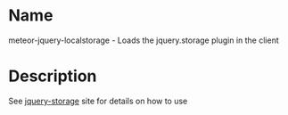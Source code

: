 Name
====

meteor-jquery-localstorage - Loads the jquery.storage plugin in the client

Description
===========

See [jquery-storage](https://github.com/yckart/jquery.storage.js) site for details on how to use

